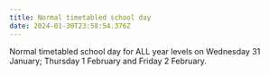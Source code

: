 ```yaml
---
title: Normal timetabled school day
date: 2024-01-30T23:58:54.376Z
---
```

Normal timetabled school day for ALL year levels on Wednesday 31 January; Thursday 1 February and Friday 2 February.